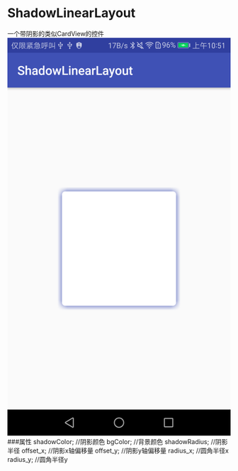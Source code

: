 # ShadowLinearLayout
一个带阴影的类似CardView的控件
![iamge](https://github.com/wangjianchi/ShadowLinearLayout/blob/master/shortcut/shortcut.png)
###属性
    shadowColor; //阴影颜色
    bgColor; //背景颜色
    shadowRadius; //阴影半径
    offset_x; //阴影x轴偏移量
    offset_y; //阴影y轴偏移量
    radius_x; //圆角半径x
    radius_y; //圆角半径y